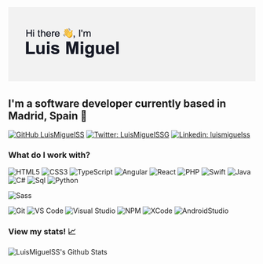 [![Hello, I'm Luis Miguel!](https://github.com/LuisMiguelSS/LuisMiguelSS/blob/master/header.png?raw=true)](https://luismiguelsoto.com)

## I'm a software developer currently based in Madrid, Spain :round_pushpin:

[![GitHub LuisMiguelSS](https://img.shields.io/github/followers/LuisMiguelSS?label=follow&style=social)](https://github.com/LuisMiguelSS)
[![Twitter: LuisMiguelSSG](https://img.shields.io/twitter/follow/LuisMiguelSSG?style=social)](https://twitter.com/LuisMiguelSS)
[![Linkedin: luismiguelss](https://img.shields.io/badge/-luismiguelss-blue?style=flat-square&logo=Linkedin&logoColor=white&link=https://www.linkedin.com/in/luismiguelss/)](https://www.linkedin.com/in/luismiguelss/)

### What do I work with?
![HTML5](https://img.shields.io/badge/-HTML5-%23E44D27?style=flat-square&logo=html5&logoColor=ffffff)
![CSS3](https://img.shields.io/badge/-CSS3-%231572B6?style=flat-square&logo=css3)
![TypeScript](https://img.shields.io/badge/-TypeScript-%23F7DF1C?style=flat-square&logo=typescript&logoColor=000000&labelColor=%23F7DF1C&color=%23FFCE5A)
![Angular](https://img.shields.io/badge/-Angular-%23282C34?style=flat-square&logo=angular&logoColor=ffffff&labelColor=ff0000&color=ff0000)
![React](https://img.shields.io/badge/-React-%23282C34?style=flat-square&logo=react)
![PHP](https://img.shields.io/badge/-PHP-%23282C34?style=flat-square&logo=php&logoColor=ffffff&labelColor=7379a9&color=7379a9)
![Swift](https://img.shields.io/badge/-Swift-%23282C34?style=flat-square&logo=swift&logoColor=ffffff&labelColor=f8734a&color=f8734a)
![Java](https://img.shields.io/badge/-Java-%23282C34?style=flat-square&logo=java&labelColor=007396&color=007396)
![C#](https://img.shields.io/badge/-CSharp-%23282C34?style=flat-square&logo=c-sharp&labelColor=239120&color=239120)
![Sql](https://img.shields.io/badge/-SQL-%23282C34?style=flat-square&labelColor=CC2927&color=CC2927)
![Python](https://img.shields.io/badge/-Python-%23282C34?style=flat-square&logo=python&logoColor=ffffff&labelColor=3a77a9&color=3a77a9)

![Sass](https://img.shields.io/badge/-Sass-%23CC6699?style=flat-square&logo=sass&logoColor=ffffff)

![Git](https://img.shields.io/badge/-Git-%23F05032?style=flat-square&logo=git&logoColor=%23ffffff)
![VS Code](https://img.shields.io/badge/-VSCode-%23007ACC?style=flat-square&logo=visual-studio-code)
![Visual Studio](https://img.shields.io/badge/-Visual%20Studio-%23B688EA?style=flat-square&logo=visual-studio)
![NPM](https://img.shields.io/badge/-npm-%2300C7B7?style=flat-square&logo=npm&logoColor=ffffff&labelColor=CB3837&color=CB3837)
![XCode](https://img.shields.io/badge/-Xcode-%2300C7B7?style=flat-square&logo=xcode&logoColor=ffffff&labelColor=1575F9&color=1575F9)
![AndroidStudio](https://img.shields.io/badge/-Android%20Studio-%2300C7B7?style=flat-square&logo=android-studio&logoColor=ffffff&labelColor=3DDC84&color=3DDC84)

### View my stats! :chart_with_upwards_trend:
![LuisMiguelSS's Github Stats](https://github-readme-stats.vercel.app/api?username=luismiguelss&show_icons=true&theme=dracula)
